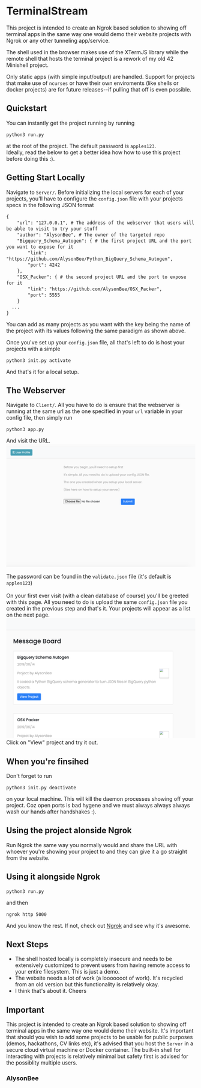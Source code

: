 # TerminalStream
This project is intended to create an Ngrok based solution to showing off terminal apps in the same way one would demo their website projects with Ngrok or any other tunneling app/service.<br>

The shell used in the browser makes use of the XTermJS library while the remote shell that hosts the terminal project is a rework of my old 42 Minishell project.

Only static apps (with simple input/output) are handled. Support for projects that make use of `ncurses` or have their own enviroments (like shells or docker projects) are for future releases--if pulling that off is even possible. 

## Quickstart
You can instantly get the project running by running
```
python3 run.py
```
at the root of the project. The default password is `apples123`.<br>
Ideally, read the below to get a better idea how how to use this project before doing this :).

## Getting Start Locally
Navigate to `Server/`.
Before initializing the local servers for each of your projects, you'll have to configure the `config.json` file with your projects specs in the following JSON format 
```
{
	"url": "127.0.0.1", # The address of the webserver that users will be able to visit to try your stuff
	"author": "AlysonBee", # The owner of the targeted repo
	"Bigquery_Schema_Autogen": { # the first project URL and the port you want to expose for it
	    "link": "https://github.com/AlysonBee/Python_BigQuery_Schema_Autogen",
	    "port": 4242
	},
	"OSX_Packer": { # the second project URL and the port to expose for it
	    "link": "https://github.com/AlysonBee/OSX_Packer",
	    "port": 5555
	}
  ...
}
```
You can add as many projects as you want with the key being the name of the project with its values following the same paradigm as shown above.

Once you've set up your `config.json` file, all that's left to do is host your projects with a simple
```
python3 init.py activate
```
And that's it for a local setup.

## The Webserver
Navigate to `Client/`.
All you have to do is ensure that the webserver is running at the same url as the one specified in your `url` variable in your config file, then simply run
```
python3 app.py
```
And visit the URL.
<img src="Client/screenshots/setupscreen.png" />

The password can be found in the `validate.json` file (it's default is `apples123`)<br><br> On your first ever visit (with a clean database of course) you'll be greeted with this page.
All you need to do is upload the same `config.json` file you created in the previous step and that's it. Your projects will appear as a list on the next page.
<img src="Client/screenshots/ilsting.png"/>
Click on "View" project and try it out.

## When you're finsihed
Don't forget to run 
```
python3 init.py deactivate
```
on your local machine. This will kill the daemon processes showing off your project. Coz open ports is bad hygene and we must always always always wash our hands after handshakes :).

## Using the project alonside Ngrok
Run Ngrok the same way you normally would and share the URL with whoever you're showing your project to and they can give it a go straight from the website.

## Using it alongside Ngrok
```
python3 run.py
```
and then
```
ngrok http 5000
```
And you know the rest. If not, check out <a href="https://ngrok.com/" target="_blank">Ngrok</a> and see why it's awesome.

## Next Steps
- The shell hosted locally is completely insecure and needs to be extensively customized to prevent users from having remote access to your entire filesystem. This is just a demo.
- The website needs a lot of work (a looooooot of work). It's recycled from an old version but this functionality is relatively okay.
- I think that's about it. Cheers

## Important
This project is intended to create an Ngrok based solution to showing off terminal apps in the same way one would demo their website. It's important that should you wish to add some projects to be usable for public purposes (demos, hackathons, CV links etc), it's advised that you host the `Server` in a secure cloud virtual machine or Docker container. The built-in shell for interacting with projects is relatively minimal but safety first is advised for the possiblity multiple users.

### AlysonBee
